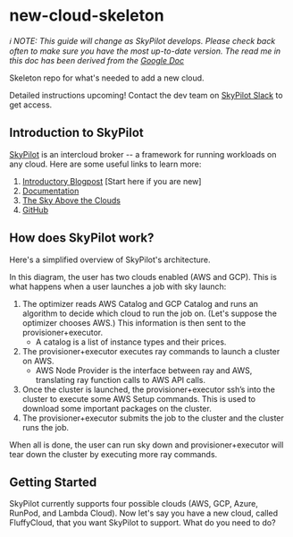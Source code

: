 # new-cloud-skeleton

*ℹ️ NOTE: This guide will change as SkyPilot develops. Please check back often to make sure you have the most up-to-date version. The read me in this doc has been derived from the [Google Doc](https://docs.google.com/document/d/1iuPyQ47HloKuHfOYjcRNz7HAlUxFHs2WjMqedYmcPVQ/edit#heading=h.nby65cfuzxoq)*

Skeleton repo for what's needed to add a new cloud.

Detailed instructions upcoming! Contact the dev team on [SkyPilot Slack](https://slack.skypilot.co/) to get access.

## Introduction to SkyPilot

[SkyPilot](https://github.com/skypilot-org/skypilot) is an intercloud broker -- a framework for running workloads on any cloud. Here are some useful links to learn more:

1. [Introductory Blogpost](https://medium.com/@zongheng_yang/skypilot-ml-and-data-science-on-any-cloud-with-massive-cost-savings-244189cc7c0f) [Start here if you are new]
2. [Documentation](https://skypilot.readthedocs.io/en/latest/)
3. [The Sky Above the Clouds](https://arxiv.org/abs/2205.07147)
4. [GitHub](https://github.com/skypilot-org/skypilot)

## How does SkyPilot work?

Here's a simplified overview of SkyPilot's architecture.

In this diagram, the user has two clouds enabled (AWS and GCP). This is what happens when a user launches a job with sky launch:

1. The optimizer reads AWS Catalog and GCP Catalog and runs an algorithm to decide which cloud to run the job on. (Let's suppose the optimizer chooses AWS.) This information is then sent to the provisioner+executor.
   - A catalog is a list of instance types and their prices.
2. The provisioner+executor executes ray commands to launch a cluster on AWS.
   - AWS Node Provider is the interface between ray and AWS, translating ray function calls to AWS API calls.
3. Once the cluster is launched, the provisioner+executor ssh’s into the cluster to execute some AWS Setup commands. This is used to download some important packages on the cluster.
4. The provisioner+executor submits the job to the cluster and the cluster runs the job.

When all is done, the user can run sky down and provisioner+executor will tear down the cluster by executing more ray commands.

## Getting Started

SkyPilot currently supports four possible clouds (AWS, GCP, Azure, RunPod, and Lambda Cloud). Now let's say you have a new cloud, called FluffyCloud, that you want SkyPilot to support. What do you need to do?
